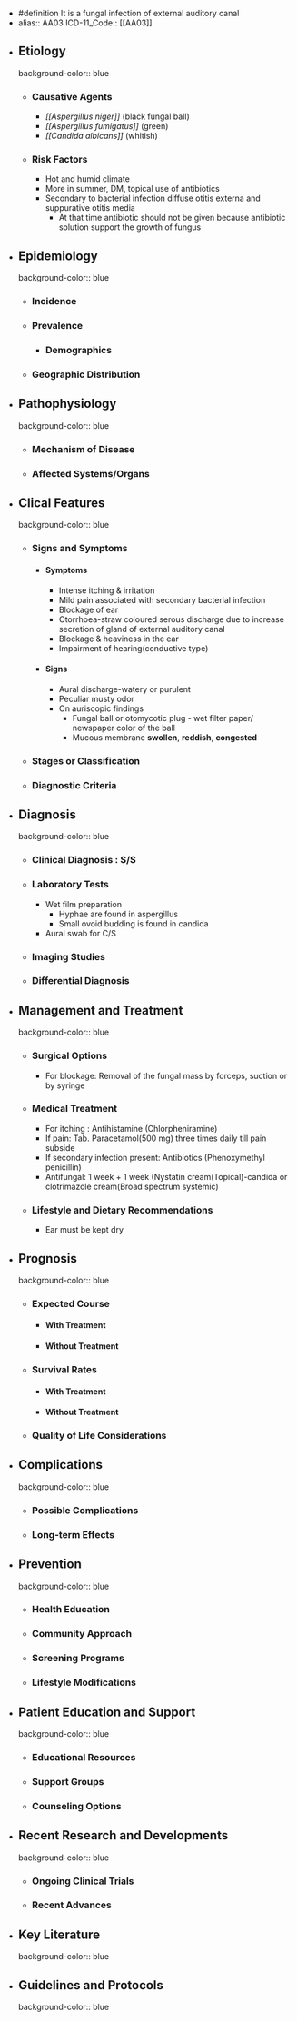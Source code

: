 - #definition It is a fungal infection of external auditory canal
- alias:: AA03
  ICD-11_Code:: [[AA03]]
- ## Etiology
  background-color:: blue
	- ### Causative Agents
		- *[[Aspergillus niger]]* (black fungal ball)
		- *[[Aspergillus fumigatus]]* (green)
		- *[[Candida albicans]]* (whitish)
	- ### Risk Factors
		- Hot and humid climate
		- More in summer, DM, topical use of antibiotics
		- Secondary to bacterial infection diffuse otitis externa and suppurative otitis media
			- At that time antibiotic should not be given because antibiotic solution support the growth of fungus
- ## Epidemiology
  background-color:: blue
	- ### Incidence
	- ### Prevalence
		- ### Demographics
	- ### Geographic Distribution
- ## Pathophysiology
  background-color:: blue
	- ### Mechanism of Disease
	- ### Affected Systems/Organs
- ## Clical Features
  background-color:: blue
	- ### Signs and Symptoms
		- #### Symptoms
			- Intense itching & irritation
			- Mild pain associated with secondary bacterial infection
			- Blockage of ear
			- Otorrhoea-straw coloured serous discharge due to increase secretion of gland of external auditory canal
			- Blockage & heaviness in the ear
			- Impairment of hearing(conductive type)
		- #### Signs
			- Aural discharge-watery or purulent
			- Peculiar musty odor
			- On auriscopic findings
				- Fungal ball or otomycotic plug - wet filter paper/ newspaper color of the ball
				- Mucous membrane **swollen**, **reddish**, **congested**
	- ### Stages or Classification
	- ### Diagnostic Criteria
- ## Diagnosis
  background-color:: blue
	- ### Clinical Diagnosis : S/S
	- ### Laboratory Tests
		- Wet film preparation
			- Hyphae are found in aspergillus
			- Small ovoid budding is found in candida
		- Aural swab for C/S
	- ### Imaging Studies
	- ### Differential Diagnosis
- ## Management and Treatment
  background-color:: blue
	- ### Surgical Options
		- For blockage: Removal of the fungal mass by forceps, suction or by syringe
	- ### Medical Treatment
		- For itching : Antihistamine (Chlorpheniramine)
		- If pain: Tab. Paracetamol(500 mg) three times daily till pain subside
		- If secondary infection present: Antibiotics (Phenoxymethyl penicillin)
		- Antifungal: 1 week + 1 week (Nystatin cream(Topical)-candida or clotrimazole cream(Broad spectrum systemic)
	- ### Lifestyle and Dietary Recommendations
		- Ear must be kept dry
- ## Prognosis
  background-color:: blue
	- ### Expected Course
		- #### With Treatment
		- #### Without Treatment
	- ### Survival Rates
		- #### With Treatment
		- #### Without Treatment
	- ### Quality of Life Considerations
- ## Complications
  background-color:: blue
	- ### Possible Complications
	- ### Long-term Effects
- ## Prevention
  background-color:: blue
	- ### Health Education
	- ### Community Approach
	- ### Screening Programs
	- ### Lifestyle Modifications
- ## Patient Education and Support
  background-color:: blue
	- ### Educational Resources
	- ### Support Groups
	- ### Counseling Options
- ## Recent Research and Developments
  background-color:: blue
	- ### Ongoing Clinical Trials
	- ### Recent Advances
- ## Key Literature
  background-color:: blue
- ## Guidelines and Protocols
  background-color:: blue
